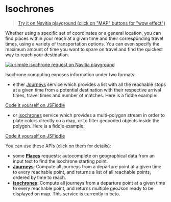 <h1 id="isochrones">Isochrones</h1>

>[Try it on Navitia playground (click on "MAP" buttons for "wow effect")](http://canaltp.github.io/navitia-playground/play.html?request=https%3A%2F%2Fapi.navitia.io%2Fv1%2Fcoverage%2Fsandbox%2Fisochrones%3Ffrom%3D2.377097%253B48.846905%26boundary_duration%255B%255D%3D600%26boundary_duration%255B%255D%3D1200%26boundary_duration%255B%255D%3D1800%26boundary_duration%255B%255D%3D2400%26boundary_duration%255B%255D%3D3000%26&token=3b036afe-0110-4202-b9ed-99718476c2e0)

Whether using a specific set of coordinates or a general location, you can find places within
your reach at a given time and their corresponding travel times, using a variety of transportation options.
You can even specify the maximum amount of time you want to spare on travel and find
the quickest way to reach your destination.

[![a simple isochrone request on Navitia playground](isochrones_example.png)](http://canaltp.github.io/navitia-playground/play.html?request=https%3A%2F%2Fapi.navitia.io%2Fv1%2Fcoverage%2Fsandbox%2Fisochrones%3Ffrom%3D2.377097%3B48.846905%26max_duration%3D2000%26min_duration%3D1000&token=3b036afe-0110-4202-b9ed-99718476c2e0)

Isochrone computing exposes information under two formats:

-   either [Journeys](#journeys) service which provides a list with all the reachable stops at a given time from a potential destination
with their respective arrival times, travel times and number of matches. Here is a fiddle example:

<a
    href="https://jsfiddle.net/kisiodigital/x6207t6f/"
    target="_blank">
    Code it yourself on JSFiddle
</a>

-   or [isochrones](#isochrones-api) service which provides a multi-polygon stream in order to plate colors directly on a map,
or to filter geocoded objects inside the polygon. Here is a fiddle example:

<a
    href="https://jsfiddle.net/kisiodigital/u22zsg9y/"
    target="_blank">
    Code it yourself on JSFiddle
</a>

You can use these APIs (click on them for details):

-   some **[Places](#places)** requests: autocomplete on geographical data from an input text to find the isochrone starting point.
-   **[Journeys](#journeys)**: Compute all journeys from a departure point at a given time to every reachable point,
and returns a list of all reachable points, ordered by time to reach.
-   **[isochrones](#isochrones-api)**: Compute all journeys from a departure point at a given time to every reachable point,
and returns multiple geoJson ready to be displayed on map. This service is currently in beta.
